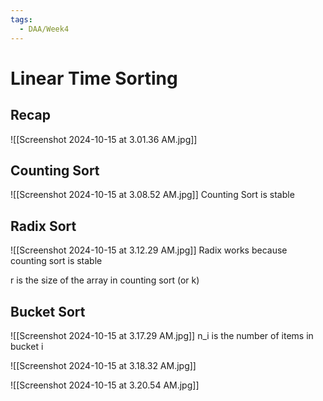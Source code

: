 ```yaml
---
tags:
  - DAA/Week4
---
```

# Linear Time Sorting

## Recap

![[Screenshot 2024-10-15 at 3.01.36 AM.jpg]]
## Counting Sort

![[Screenshot 2024-10-15 at 3.08.52 AM.jpg]]
Counting Sort is stable
## Radix Sort

![[Screenshot 2024-10-15 at 3.12.29 AM.jpg]]
Radix works because counting sort is stable

r is the size of the array in counting sort (or k)
## Bucket Sort

![[Screenshot 2024-10-15 at 3.17.29 AM.jpg]]
n_i is the number of items in bucket i

![[Screenshot 2024-10-15 at 3.18.32 AM.jpg]]

![[Screenshot 2024-10-15 at 3.20.54 AM.jpg]]